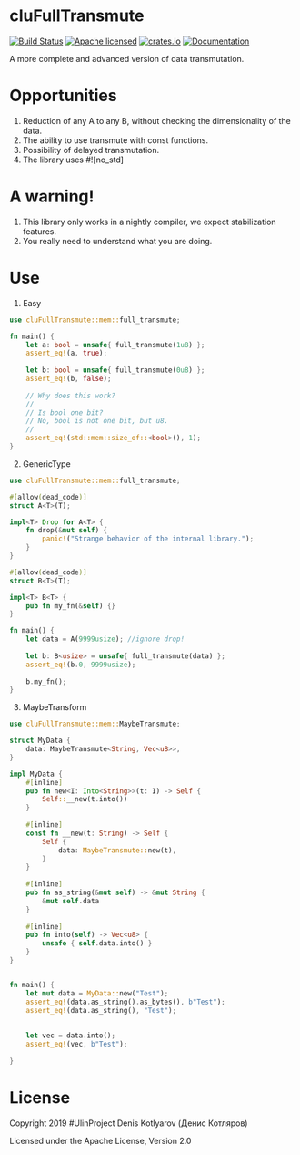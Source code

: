 # cluFullTransmute
[![Build Status](https://travis-ci.org/clucompany/cluFullTransmute.svg?branch=master)](https://travis-ci.org/clucompany/cluFullTransmute)
[![Apache licensed](https://img.shields.io/badge/license-Apache%202.0-blue.svg)](./LICENSE)
[![crates.io](http://meritbadge.herokuapp.com/cluFullTransmute)](https://crates.io/crates/cluFullTransmute)
[![Documentation](https://docs.rs/cluFullTransmute/badge.svg)](https://docs.rs/cluFullTransmute)

A more complete and advanced version of data transmutation.

# Opportunities
1. Reduction of any A to any B, without checking the dimensionality of the data.
2. The ability to use transmute with const functions.
3. Possibility of delayed transmutation.
4. The library uses #![no_std]

# A warning!

1. This library only works in a nightly compiler, we expect stabilization features.
2. You really need to understand what you are doing.


# Use

1. Easy

```rust
use cluFullTransmute::mem::full_transmute;

fn main() {
	let a: bool = unsafe{ full_transmute(1u8) };
	assert_eq!(a, true);
	
	let b: bool = unsafe{ full_transmute(0u8) };
	assert_eq!(b, false);
	
	// Why does this work?
	//
	// Is bool one bit?
	// No, bool is not one bit, but u8.
	//
	assert_eq!(std::mem::size_of::<bool>(), 1);
}
```

2. GenericType

```rust
use cluFullTransmute::mem::full_transmute;

#[allow(dead_code)]
struct A<T>(T);

impl<T> Drop for A<T> {
	fn drop(&mut self) {
		panic!("Strange behavior of the internal library.");
	}
}

#[allow(dead_code)]
struct B<T>(T);

impl<T> B<T> {
	pub fn my_fn(&self) {}
}

fn main() {
	let data = A(9999usize); //ignore drop!
	
	let b: B<usize> = unsafe{ full_transmute(data) };
	assert_eq!(b.0, 9999usize);
	
	b.my_fn();
}
```

3. MaybeTransform

```rust
use cluFullTransmute::mem::MaybeTransmute;

struct MyData {
	data: MaybeTransmute<String, Vec<u8>>,
}

impl MyData {
	#[inline]
	pub fn new<I: Into<String>>(t: I) -> Self {
		Self::__new(t.into())	
	}
	
	#[inline]
	const fn __new(t: String) -> Self {
		Self {
			data: MaybeTransmute::new(t),	
		}	
	}
	
	#[inline]
	pub fn as_string(&mut self) -> &mut String {
		&mut self.data
	}
	
	#[inline]
	pub fn into(self) -> Vec<u8> {
		unsafe { self.data.into() }
	}
}


fn main() {
	let mut data = MyData::new("Test");
	assert_eq!(data.as_string().as_bytes(), b"Test");
	assert_eq!(data.as_string(), "Test");
	
	
	let vec = data.into();
	assert_eq!(vec, b"Test");
	
}
```

# License

Copyright 2019 #UlinProject Denis Kotlyarov (Денис Котляров)

Licensed under the Apache License, Version 2.0
